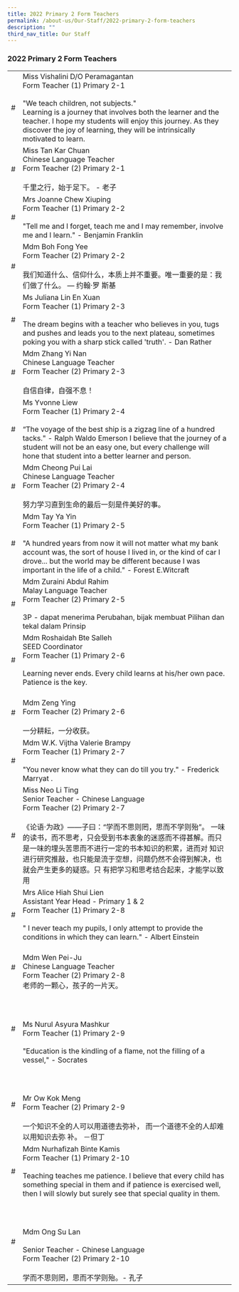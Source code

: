 ```yaml
---
title: 2022 Primary 2 Form Teachers
permalink: /about-us/Our-Staff/2022-primary-2-form-teachers
description: ""
third_nav_title: Our Staff
---
```

### 2022 Primary 2 Form Teachers

|  	|  	|
|---	|---	|
| # 	| Miss Vishalini D/O Peramagantan<br>Form Teacher (1) Primary 2-1<br><br>"We teach children, not subjects."<br>Learning is a journey that involves both the learner and the teacher. I hope my students will enjoy this journey. As they discover the joy of learning, they will be intrinsically motivated to learn. 	|
| # 	| Miss Tan Kar Chuan<br>Chinese Language Teacher<br>Form Teacher (2) Primary 2-1<br><br>千里之行，始于足下。 - 老子 	|
| # 	| Mrs Joanne Chew Xiuping<br>Form Teacher (1) Primary 2-2<br><br>"Tell me and I forget, teach me and I may remember, involve me and I learn." - Benjamin Franklin   	|
| # 	| Mdm Boh Fong Yee<br>Form Teacher (2) Primary 2-2<br><br>我们知道什么、信仰什么，本质上并不重要。唯一重要的是：我们做了什么。 — 约翰·罗 斯基 	|
| # 	| Ms Juliana Lin En Xuan<br>Form Teacher (1) Primary 2-3<br><br>The dream begins with a teacher who believes in you, tugs and pushes and leads you to the next plateau, sometimes poking you with a sharp stick called 'truth'. - Dan Rather 	|
| # 	| Mdm Zhang Yi Nan<br>Chinese Language Teacher<br>Form Teacher (2) Primary 2-3<br><br>自信自律，自强不息！ 	|
| # 	| Ms Yvonne Liew<br>Form Teacher (1) Primary 2-4<br><br>“The voyage of the best ship is a zigzag line of a hundred tacks." - Ralph Waldo Emerson I believe that the journey of a student will not be an easy one, but every challenge will hone that student into a better learner and person. 	|
| # 	| Mdm Cheong Pui Lai<br>Chinese Language Teacher<br>Form Teacher (2) Primary 2-4<br><br>努力学习直到生命的最后一刻是件美好的事。 	|
| # 	| Mdm Tay Ya Yin<br>Form Teacher (1) Primary 2-5<br><br>"A hundred years from now it will not matter what my bank account was, the sort of house I lived in, or the kind of car I drove... but the world may be different because I was important in the life of a child." - Forest E.Witcraft 	|
| # 	| Mdm Zuraini Abdul Rahim<br>Malay Language Teacher<br>Form Teacher (2) Primary 2-5<br><br>3P - dapat menerima Perubahan, bijak membuat Pilihan dan tekal dalam Prinsip 	|
| # 	| Mdm Roshaidah Bte Salleh<br>SEED Coordinator<br>Form Teacher (1) Primary 2-6<br><br>Learning never ends. Every child learns at his/her own pace. Patience is the key. 	|
| # 	| <br>Mdm Zeng Ying<br>Form Teacher (2) Primary 2-6<br><br>一分耕耘，一分收获。 	|
| # 	| Mdm W.K. Vijtha Valerie Brampy<br>Form Teacher (1) Primary 2-7<br><br>"You never know what they can do till you try." - Frederick Marryat . 	|
| # 	| Miss Neo Li Ting<br>Senior Teacher - Chinese Language<br>Form Teacher (2) Primary 2-7<br><br>《论语·为政》——子曰：“学而不思则罔，思而不学则殆”。 一味的读书，而不思考，只会受到书本表象的迷惑而不得甚解。而只是一味的埋头苦思而不进行一定的书本知识的积累，进而对 知识进行研究推敲，也只能是流于空想，问题仍然不会得到解决，也就会产生更多的疑惑。只 有把学习和思考结合起来，才能学以致用 	|
| # 	| Mrs Alice Hiah Shui Lien<br>Assistant Year Head  - Primary 1 & 2<br>Form Teacher (1) Primary 2-8<br><br>" I never teach my pupils, I only attempt to provide the conditions in which they can learn." - Albert Einstein 	|
| # 	| <br>Mdm Wen Pei-Ju<br>Chinese Language Teacher<br>Form Teacher (2) Primary 2-8<br> 老师的一颗心，孩子的一片天。<br> 	|
| # 	| <br><br><br>Ms Nurul Asyura Mashkur<br>Form Teacher (1) Primary 2-9<br><br>"Education is the kindling of a flame, not the filling of a vessel," - Socrates 	|
| # 	| <br><br><br>Mr Ow Kok Meng<br>Form Teacher (2) Primary 2-9<br><br>一个知识不全的人可以用道德去弥补， 而一个道德不全的人却难以用知识去弥 补。 －但丁 	|
| # 	| Mdm Nurhafizah Binte Kamis<br>Form Teacher (1) Primary 2-10<br><br>Teaching teaches me patience. I believe that every child has something special in them and if patience is exercised well, then I will slowly but surely see that special quality in them. 	|
| # 	| <br><br><br>Mdm Ong Su Lan<br><br>Senior Teacher - Chinese Language<br>Form Teacher (2) Primary 2-10<br><br>学而不思则罔，思而不学则殆。- 孔子 	|